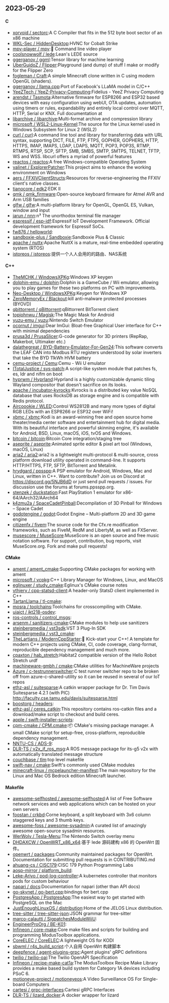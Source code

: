 ## 2023-05-29

#### C
* [xorvoid / sectorc](https://github.com/xorvoid/sectorc):A C Compiler that fits in the 512 byte boot sector of an x86 machine
* [WKL-Sec / HiddenDesktop](https://github.com/WKL-Sec/HiddenDesktop):HVNC for Cobalt Strike
* [mpv-player / mpv](https://github.com/mpv-player/mpv):🎥
Command line video player
* [coolsnowwolf / lede](https://github.com/coolsnowwolf/lede):Lean's LEDE source
* [ggerganov / ggml](https://github.com/ggerganov/ggml):Tensor library for machine learning
* [UberGuidoZ / Flipper](https://github.com/UberGuidoZ/Flipper):Playground (and dump) of stuff I make or modify for the Flipper Zero
* [fogleman / Craft](https://github.com/fogleman/Craft):A simple Minecraft clone written in C using modern OpenGL (shaders).
* [ggerganov / llama.cpp](https://github.com/ggerganov/llama.cpp):Port of Facebook's LLaMA model in C/C++
* [YeeZTech / YeeZ-Privacy-Computing](https://github.com/YeeZTech/YeeZ-Privacy-Computing):Fidelius - YeeZ Privacy Computing
* [arendst / Tasmota](https://github.com/arendst/Tasmota):Alternative firmware for ESP8266 and ESP32 based devices with easy configuration using webUI, OTA updates, automation using timers or rules, expandability and entirely local control over MQTT, HTTP, Serial or KNX. Full documentation at
* [libarchive / libarchive](https://github.com/libarchive/libarchive):Multi-format archive and compression library
* [microsoft / WSL2-Linux-Kernel](https://github.com/microsoft/WSL2-Linux-Kernel):The source for the Linux kernel used in Windows Subsystem for Linux 2 (WSL2)
* [curl / curl](https://github.com/curl/curl):A command line tool and library for transferring data with URL syntax, supporting DICT, FILE, FTP, FTPS, GOPHER, GOPHERS, HTTP, HTTPS, IMAP, IMAPS, LDAP, LDAPS, MQTT, POP3, POP3S, RTMP, RTMPS, RTSP, SCP, SFTP, SMB, SMBS, SMTP, SMTPS, TELNET, TFTP, WS and WSS. libcurl offers a myriad of powerful features
* [reactos / reactos](https://github.com/reactos/reactos):A free Windows-compatible Operating System
* [valinet / ExplorerPatcher](https://github.com/valinet/ExplorerPatcher):This project aims to enhance the working environment on Windows
* [aers / FFXIVClientStructs](https://github.com/aers/FFXIVClientStructs):Resources for reverse-engineering the FFXIV client's native classes.
* [tianocore / edk2](https://github.com/tianocore/edk2):EDK II
* [qmk / qmk_firmware](https://github.com/qmk/qmk_firmware):Open-source keyboard firmware for Atmel AVR and Arm USB families
* [glfw / glfw](https://github.com/glfw/glfw):A multi-platform library for OpenGL, OpenGL ES, Vulkan, window and input
* [jarun / nnn](https://github.com/jarun/nnn):n³ The unorthodox terminal file manager
* [espressif / esp-idf](https://github.com/espressif/esp-idf):Espressif IoT Development Framework. Official development framework for Espressif SoCs.
* [fw876 / helloworld](https://github.com/fw876/helloworld):
* [sandboxie-plus / Sandboxie](https://github.com/sandboxie-plus/Sandboxie):Sandboxie Plus & Classic
* [apache / nuttx](https://github.com/apache/nuttx):Apache NuttX is a mature, real-time embedded operating system (RTOS)
* [istoreos / istoreos](https://github.com/istoreos/istoreos):提供一个人人会用的的路由、NAS系统

#### C++
* [TheMCHK / WindowsXPKg](https://github.com/TheMCHK/WindowsXPKg):Windows XP keygen
* [dolphin-emu / dolphin](https://github.com/dolphin-emu/dolphin):Dolphin is a GameCube / Wii emulator, allowing you to play games for these two platforms on PC with improvements.
* [Neo-Desktop / WindowsXPKg](https://github.com/Neo-Desktop/WindowsXPKg):Keygen for Windows XP
* [ZeroMemoryEx / Blackout](https://github.com/ZeroMemoryEx/Blackout):kill anti-malware protected processes (BYOVD)
* [qbittorrent / qBittorrent](https://github.com/qbittorrent/qBittorrent):qBittorrent BitTorrent client
* [topjohnwu / Magisk](https://github.com/topjohnwu/Magisk):The Magic Mask for Android
* [yuzu-emu / yuzu](https://github.com/yuzu-emu/yuzu):Nintendo Switch Emulator
* [ocornut / imgui](https://github.com/ocornut/imgui):Dear ImGui: Bloat-free Graphical User interface for C++ with minimal dependencies
* [prusa3d / PrusaSlicer](https://github.com/prusa3d/PrusaSlicer):G-code generator for 3D printers (RepRap, Makerbot, Ultimaker etc.)
* [dalathegreat / BYD-Battery-Emulator-For-Gen24](https://github.com/dalathegreat/BYD-Battery-Emulator-For-Gen24):This software converts the LEAF CAN into Modbus RTU registers understood by solar inverters that take the BYD 11kWh HVM battery
* [cemu-project / Cemu](https://github.com/cemu-project/Cemu):Cemu - Wii U emulator
* [ITotalJustice / sys-patch](https://github.com/ITotalJustice/sys-patch):A script-like system module that patches fs, es, ldr and nifm on boot
* [hyprwm / Hyprland](https://github.com/hyprwm/Hyprland):Hyprland is a highly customizable dynamic tiling Wayland compositor that doesn't sacrifice on its looks.
* [apache / incubator-kvrocks](https://github.com/apache/incubator-kvrocks):Kvrocks is a distributed key value NoSQL database that uses RocksDB as storage engine and is compatible with Redis protocol.
* [Aircoookie / WLED](https://github.com/Aircoookie/WLED):Control WS2812B and many more types of digital RGB LEDs with an ESP8266 or ESP32 over WiFi!
* [xbmc / xbmc](https://github.com/xbmc/xbmc):Kodi is an award-winning free and open source home theater/media center software and entertainment hub for digital media. With its beautiful interface and powerful skinning engine, it's available for Android, BSD, Linux, macOS, iOS, tvOS and Windows.
* [bitcoin / bitcoin](https://github.com/bitcoin/bitcoin):Bitcoin Core integration/staging tree
* [aseprite / aseprite](https://github.com/aseprite/aseprite):Animated sprite editor & pixel art tool (Windows, macOS, Linux)
* [aria2 / aria2](https://github.com/aria2/aria2):aria2 is a lightweight multi-protocol & multi-source, cross platform download utility operated in command-line. It supports HTTP/HTTPS, FTP, SFTP, BitTorrent and Metalink.
* [hrydgard / ppsspp](https://github.com/hrydgard/ppsspp):A PSP emulator for Android, Windows, Mac and Linux, written in C++. Want to contribute? Join us on Discord at https://discord.gg/5NJB6dD or just send pull requests / issues. For discussion use the forums at forums.ppsspp.org.
* [stenzek / duckstation](https://github.com/stenzek/duckstation):Fast PlayStation 1 emulator for x86-64/AArch32/AArch64
* [k4zmu2a / SpaceCadetPinball](https://github.com/k4zmu2a/SpaceCadetPinball):Decompilation of 3D Pinball for Windows – Space Cadet
* [godotengine / godot](https://github.com/godotengine/godot):Godot Engine – Multi-platform 2D and 3D game engine
* [citizenfx / fivem](https://github.com/citizenfx/fivem):The source code for the Cfx.re modification frameworks, such as FiveM, RedM and LibertyM, as well as FXServer.
* [musescore / MuseScore](https://github.com/musescore/MuseScore):MuseScore is an open source and free music notation software. For support, contribution, bug reports, visit MuseScore.org. Fork and make pull requests!

#### CMake
* [ament / ament_cmake](https://github.com/ament/ament_cmake):Supporting CMake packages for working with ament
* [microsoft / vcpkg](https://github.com/microsoft/vcpkg):C++ Library Manager for Windows, Linux, and MacOS
* [eglinuxer / study_cmake](https://github.com/eglinuxer/study_cmake):Eglinux's CMake course notes
* [vthiery / cpp-statsd-client](https://github.com/vthiery/cpp-statsd-client):A header-only StatsD client implemented in C++
* [TartanLlama / tl-cmake](https://github.com/TartanLlama/tl-cmake):
* [mosra / toolchains](https://github.com/mosra/toolchains):Toolchains for crosscompiling with CMake.
* [uiaict / ikt218-osdev](https://github.com/uiaict/ikt218-osdev):
* [ros-controls / control_msgs](https://github.com/ros-controls/control_msgs):
* [arsenm / sanitizers-cmake](https://github.com/arsenm/sanitizers-cmake):CMake modules to help use sanitizers
* [steinbergmedia / vst3sdk](https://github.com/steinbergmedia/vst3sdk):VST 3 Plug-In SDK
* [steinbergmedia / vst3_cmake](https://github.com/steinbergmedia/vst3_cmake):
* [TheLartians / ModernCppStarter](https://github.com/TheLartians/ModernCppStarter):🚀
Kick-start your C++! A template for modern C++ projects using CMake, CI, code coverage, clang-format, reproducible dependency management and much more.
* [cpaxton / hab_stretch](https://github.com/cpaxton/hab_stretch):Habitat2 compatible version of the Hello Robot Stretch urdf
* [machineware-gmbh / cmake](https://github.com/machineware-gmbh/cmake):CMake utilities for MachineWare projects
* [Azure / c-testrunnerswitcher](https://github.com/Azure/c-testrunnerswitcher):C test runner switcher repo to be broken off from azure-c-shared-utility so it can be reused in several of our IoT repos
* [ethz-asl / suitesparse](https://github.com/ethz-asl/suitesparse):A catkin wrapper package for Dr. Tim Davis Suitesparse 4.2.1 (with PIC) http://faculty.cse.tamu.edu/davis/suitesparse.html
* [boostorg / headers](https://github.com/boostorg/headers):
* [ethz-asl / ceres_catkin](https://github.com/ethz-asl/ceres_catkin):This repository contains ros-catkin files and a download/make script to checkout and build ceres.
* [apple / swift-installer-scripts](https://github.com/apple/swift-installer-scripts):
* [cpm-cmake / CPM.cmake](https://github.com/cpm-cmake/CPM.cmake):📦
CMake's missing package manager. A small CMake script for setup-free, cross-platform, reproducible dependency management.
* [NNTU-CS / ADS-9](https://github.com/NNTU-CS/ADS-9):
* [DLR-TS / v2x_if_ros_msg](https://github.com/DLR-TS/v2x_if_ros_msg):A ROS message package for its-g5 v2x with automatically translated message structure
* [couchbase / tlm](https://github.com/couchbase/tlm):top level makefile
* [swift-nav / cmake](https://github.com/swift-nav/cmake):Swift's commonly used CMake modules
* [minecraft-linux / mcpelauncher-manifest](https://github.com/minecraft-linux/mcpelauncher-manifest):The main repository for the Linux and Mac OS Bedrock edition Minecraft launcher.

#### Makefile
* [awesome-selfhosted / awesome-selfhosted](https://github.com/awesome-selfhosted/awesome-selfhosted):A list of Free Software network services and web applications which can be hosted on your own servers
* [foostan / crkbd](https://github.com/foostan/crkbd):Corne keyboard, a split keyboard with 3x6 column staggered keys and 3 thumb keys.
* [awesome-foss / awesome-sysadmin](https://github.com/awesome-foss/awesome-sysadmin):A curated list of amazingly awesome open-source sysadmin resources.
* [WerWolv / Tesla-Menu](https://github.com/WerWolv/Tesla-Menu):The Nintendo Switch overlay menu
* [DHDAXCW / OpenWRT_x86_x64](https://github.com/DHDAXCW/OpenWRT_x86_x64):基于 lede 源码建构 x86 的 OpenWrt 固件。
* [openwrt / packages](https://github.com/openwrt/packages):Community maintained packages for OpenWrt. Documentation for submitting pull requests is in CONTRIBUTING.md
* [ahuang-cs / CISC179](https://github.com/ahuang-cs/CISC179):CISC 179 Python Programming Labs
* [aosp-mirror / platform_build](https://github.com/aosp-mirror/platform_build):
* [Leke-Ariyo / pod-log-controller](https://github.com/Leke-Ariyo/pod-log-controller):A kubernetes controller that monitors pods for custom behaviour
* [napari / docs](https://github.com/napari/docs):Documentation for napari (other than API docs)
* [go-skynet / go-bert.cpp](https://github.com/go-skynet/go-bert.cpp):bindings for bert.cpp
* [PostgresApp / PostgresApp](https://github.com/PostgresApp/PostgresApp):The easiest way to get started with PostgreSQL on the Mac
* [JustEnoughLinuxOS / distribution](https://github.com/JustEnoughLinuxOS/distribution):Home of the JELOS Linux distribution.
* [tree-sitter / tree-sitter-json](https://github.com/tree-sitter/tree-sitter-json):JSON grammar for tree-sitter
* [marco-calautti / SigpatchesModuleWiiU](https://github.com/marco-calautti/SigpatchesModuleWiiU):
* [EngineerProOrg / BE-K01](https://github.com/EngineerProOrg/BE-K01):
* [Infineon / core-make](https://github.com/Infineon/core-make):Core make files and scripts for building and programming ModusToolbox applications.
* [CoreELEC / CoreELEC](https://github.com/CoreELEC/CoreELEC):A lightweight OS for KODI
* [sbwml / r4s_build_script](https://github.com/sbwml/r4s_build_script):个人自用 OpenWrt 构建脚本
* [deepfence / agent-plugins-grpc](https://github.com/deepfence/agent-plugins-grpc):Agent plugins' gRPC definitions
* [twilio / twilio-oai](https://github.com/twilio/twilio-oai):The Twilio OpenAPI Specification
* [Infineon / recipe-make-cat1a](https://github.com/Infineon/recipe-make-cat1a):The ModusToolbox Recipe Make Library provides a make based build system for Category 1A devices including PSoC 6.
* [motioneye-project / motioneyeos](https://github.com/motioneye-project/motioneyeos):A Video Surveillance OS For Single-board Computers
* [cartesi / grpc-interfaces](https://github.com/cartesi/grpc-interfaces):Cartesi gRPC Interfaces
* [DLR-TS / lizard_docker](https://github.com/DLR-TS/lizard_docker):A docker wrapper for lizard
